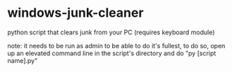 # windows-junk-cleaner
python script that clears junk from your PC (requires keyboard module)

note: it needs to be run as admin to be able to do it's fullest, to do so, open up an elevated command line in the script's directory and do "py [script name].py"
